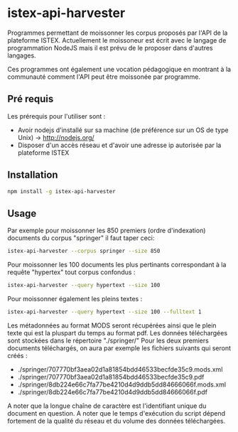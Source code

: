 # istex-api-harvester

Programmes permettant de moissonner les corpus proposés par l'API de la plateforme ISTEX. Actuellement le moissoneur est écrit avec le langage de programmation NodeJS mais il est prévu de le proposer dans d'autres langages.

Ces programmes ont également une vocation pédagogique en montrant à la communauté comment l'API peut être moissonée par programme.

## Pré requis

Les prérequis pour l'utiliser sont :
* Avoir nodejs d'installé sur sa machine (de préférence sur un OS de type Unix) -> http://nodejs.org/
* Disposer d'un accès réseau et d'avoir une adresse ip autorisée par la plateforme ISTEX

## Installation

```bash
npm install -g istex-api-harvester
```

## Usage

Par exemple pour moissonner les 850 premiers (ordre d'indexation) documents du corpus "springer" il faut taper ceci:
```bash
istex-api-harvester --corpus springer --size 850
```

Pour moissonner les 100 documents les plus pertinants correspondant à la requête "hypertex" tout corpus confondus :
```bash
istex-api-harvester --query hypertext --size 100
```

Pour moissonner également les pleins textes :
```bash
istex-api-harvester --query hypertext --size 100 --fulltext 1
```

Les métadonnées au format MODS seront récupérées ainsi que le plein texte qui est la pluspart du temps au format pdf. Les données téléchargées sont stockées dans le répertoire "./springer/"
Pour les deux premiers documents téléchargés, on aura par exemple les fichiers suivants qui seront créés :
* ./springer/707770bf3aea02d1a81854bdd46533becfde35c9.mods.xml
* ./springer/707770bf3aea02d1a81854bdd46533becfde35c9.pdf
* ./springer/8db224e66c7fa77be4210d4d9ddb5dd84666066f.mods.xml
* ./springer/8db224e66c7fa77be4210d4d9ddb5dd84666066f.pdf

A noter que la longue chaîne de caractère est l'identifiant unique du document en question. A noter que le temps d'exécution du script dépend fortement de la qualité du réseau et du volume des données téléchargées.
